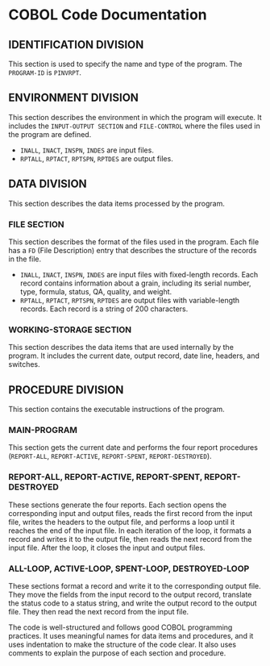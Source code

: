 # COBOL Code Documentation

## IDENTIFICATION DIVISION
This section is used to specify the name and type of the program. The `PROGRAM-ID` is `PINVRPT`.

## ENVIRONMENT DIVISION
This section describes the environment in which the program will execute. It includes the `INPUT-OUTPUT SECTION` and `FILE-CONTROL` where the files used in the program are defined.

- `INALL`, `INACT`, `INSPN`, `INDES` are input files.
- `RPTALL`, `RPTACT`, `RPTSPN`, `RPTDES` are output files.

## DATA DIVISION
This section describes the data items processed by the program.

### FILE SECTION
This section describes the format of the files used in the program. Each file has a `FD` (File Description) entry that describes the structure of the records in the file.

- `INALL`, `INACT`, `INSPN`, `INDES` are input files with fixed-length records. Each record contains information about a grain, including its serial number, type, formula, status, QA, quality, and weight.
- `RPTALL`, `RPTACT`, `RPTSPN`, `RPTDES` are output files with variable-length records. Each record is a string of 200 characters.

### WORKING-STORAGE SECTION
This section describes the data items that are used internally by the program. It includes the current date, output record, date line, headers, and switches.

## PROCEDURE DIVISION
This section contains the executable instructions of the program.

### MAIN-PROGRAM
This section gets the current date and performs the four report procedures (`REPORT-ALL`, `REPORT-ACTIVE`, `REPORT-SPENT`, `REPORT-DESTROYED`).

### REPORT-ALL, REPORT-ACTIVE, REPORT-SPENT, REPORT-DESTROYED
These sections generate the four reports. Each section opens the corresponding input and output files, reads the first record from the input file, writes the headers to the output file, and performs a loop until it reaches the end of the input file. In each iteration of the loop, it formats a record and writes it to the output file, then reads the next record from the input file. After the loop, it closes the input and output files.

### ALL-LOOP, ACTIVE-LOOP, SPENT-LOOP, DESTROYED-LOOP
These sections format a record and write it to the corresponding output file. They move the fields from the input record to the output record, translate the status code to a status string, and write the output record to the output file. They then read the next record from the input file.

The code is well-structured and follows good COBOL programming practices. It uses meaningful names for data items and procedures, and it uses indentation to make the structure of the code clear. It also uses comments to explain the purpose of each section and procedure.